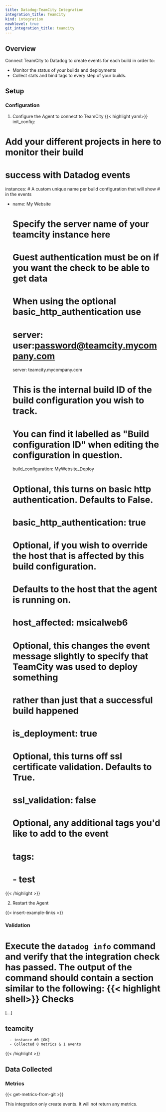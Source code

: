 ```yaml
---
title: Datadog-TeamCity Integration
integration_title: TeamCity
kind: integration
newhlevel: true
git_integration_title: teamcity
---
```


## Overview

Connect TeamCity to Datadog to create events for each build in order to:

* Monitor the status of your builds and deployments
* Collect stats and bind tags to every step of your builds.

## Setup
### Configuration

1. Configure the Agent to connect to TeamCity
{{< highlight yaml>}}
init_config:

# Add your different projects in here to monitor their build
# success with Datadog events
instances:
    # A custom unique name per build configuration that will show
    # in the events
  - name: My Website

    # Specify the server name of your teamcity instance here
    # Guest authentication must be on if you want the check to be able to get data
    # When using the optional basic_http_authentication use
    # server: user:password@teamcity.mycompany.com
    server: teamcity.mycompany.com

    # This is the internal build ID of the build configuration you wish to track.
    # You can find it labelled as "Build configuration ID" when editing the configuration in question.
    build_configuration: MyWebsite_Deploy

    # Optional, this turns on basic http authentication. Defaults to False.
    # basic_http_authentication: true

    # Optional, if you wish to override the host that is affected by this build configuration.
    # Defaults to the host that the agent is running on.
    # host_affected: msicalweb6

    # Optional, this changes the event message slightly to specify that TeamCity was used to deploy something
    # rather than just that a successful build happened
    # is_deployment: true

    # Optional, this turns off ssl certificate validation. Defaults to True.
    # ssl_validation: false

    # Optional, any additional tags you'd like to add to the event
    # tags:
    #   - test
{{< /highlight >}}

2. Restart the Agent

{{< insert-example-links >}}

### Validation

Execute the `datadog info` command and verify that the integration check has passed. The output of the command should contain a section similar to the following:
{{< highlight shell>}}
Checks
======

  [...]

  teamcity
  --------
      - instance #0 [OK]
      - Collected 0 metrics & 1 events
{{< /highlight >}}

## Data Collected
### Metrics

{{< get-metrics-from-git >}}

This integration only create events. It will not return any metrics.
